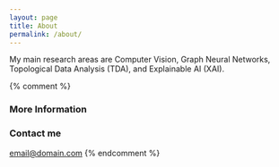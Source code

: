 ```yaml
---
layout: page
title: About
permalink: /about/
---
```


My main research areas are Computer Vision, Graph Neural Networks, Topological Data Analysis (TDA), and Explainable AI (XAI).

{% comment %}
### More Information



### Contact me

[email@domain.com](mailto:email@domain.com)
{% endcomment %}
